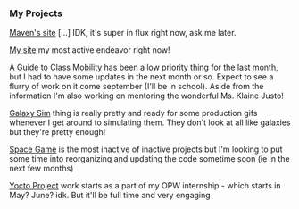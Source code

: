 ### My Projects

[Maven's site](https://github.com/MavenYouth/Website/) [...] IDK, it's super in flux right now, ask me later.

[My site](https://github.com/LynnCo/blog) my most active endeavor right now!

[A Guide to Class Mobility](http://lynnco.github.io/AGuideToClassMobility/) has been a low priority thing for the last month, but I had to have some updates in the next month or so. Expect to see a flurry of work on it come september (I'll be in school). Aside from the information I'm also working on mentoring the wonderful Ms. Klaine Justo!

[Galaxy Sim](https://github.com/LynnCo/galaxySim) thing is really pretty and ready for some production gifs whenever I get around to simulating them. They don't look at all like galaxies but they're pretty enough!

[Space Game](https://github.com/LynnCo/UnnamedSpaceGame/) is the most inactive of inactive projects but I'm looking to put some time into reorganizing and updating the code sometime soon (ie in the next few months)

[Yocto Project](https://www.yoctoproject.org/opw-internship) work starts as a part of my OPW internship - which starts in May? June? idk. But it'll be full time and very engaging